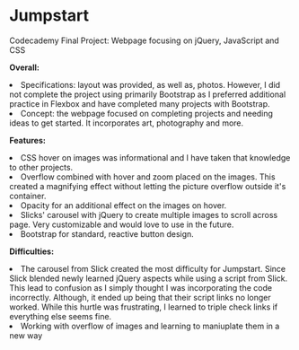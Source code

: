 # Jumpstart
Codecademy Final Project: Webpage focusing on jQuery, JavaScript and CSS


<b>Overall:</b>
  <li>Specifications: layout was provided, as well as, photos. However, I did not complete the project using primarily Bootstrap as I preferred additional practice in Flexbox and have completed many projects with Bootstrap.</li>
  <li>Concept: the webpage focused on completing projects and needing ideas to get started. It incorporates art, photography and more.</li>


<b>Features:</b>
  <li>CSS hover on images was informational and I have taken that knowledge to other projects.</li>
  <li>Overflow combined with hover and zoom placed on the images. This created a magnifying effect without letting the picture overflow outside it's container.</li>
  <li>Opacity for an additional effect on the images on hover.</li>
  <li>Slicks' carousel with jQuery to create multiple images to scroll across page. Very customizable and would love to use in the future.</li>
  <li>Bootstrap for standard, reactive button design.</li>



<b>Difficulties:</b>
  <li>The carousel from Slick created the most difficulty for Jumpstart. Since Slick blended newly learned jQuery aspects while using a script from Slick. This lead to confusion as I simply thought I was incorporating the code incorrectly. Although, it ended up being that their script links no longer worked. While this hurtle was frustrating, I learned to triple check links if everything else seems fine. </li>
  <li>Working with overflow of images and learning to maniuplate them in a new way</li>
